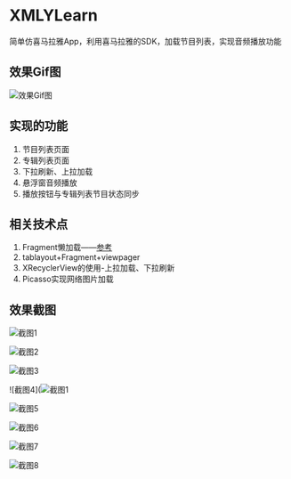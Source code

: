 # XMLYLearn

简单仿喜马拉雅App，利用喜马拉雅的SDK，加载节目列表，实现音频播放功能



## 效果Gif图

![效果Gif图](https://github.com/tuionf/XMLYLearn/blob/master/git1.gif)




## 实现的功能

1. 节目列表页面
2. 专辑列表页面
3. 下拉刷新、上拉加载
4. 悬浮窗音频播放
5. 播放按钮与专辑列表节目状态同步



## 相关技术点

1. Fragment懒加载——[参考](https://juejin.im/post/59cb68b16fb9a00a5f470d39)
2. tablayout+Fragment+viewpager
3. XRecyclerView的使用-上拉加载、下拉刷新
4. Picasso实现网络图片加载



## 效果截图



![截图1](https://github.com/tuionf/XMLYLearn/blob/master/%E6%88%AA%E5%9B%BE/device-2017-12-07-152048.png)



![截图2](https://github.com/tuionf/XMLYLearn/blob/master/%E6%88%AA%E5%9B%BE/device-2017-12-07-152124.png)

![截图3](https://github.com/tuionf/XMLYLearn/blob/master/%E6%88%AA%E5%9B%BE/intro.png)

![截图4](![截图1](https://github.com/tuionf/XMLYLearn/blob/master/%E6%88%AA%E5%9B%BE/device-2017-12-07-152048.png)



![截图5](https://github.com/tuionf/XMLYLearn/blob/master/%E6%88%AA%E5%9B%BE/player.png)



![截图6](https://github.com/tuionf/XMLYLearn/blob/master/%E6%88%AA%E5%9B%BE/player1.png)



![截图7](https://github.com/tuionf/XMLYLearn/blob/master/%E6%88%AA%E5%9B%BE/track.png)

![截图8](https://github.com/tuionf/XMLYLearn/blob/master/%E6%88%AA%E5%9B%BE/track_sys.png)



